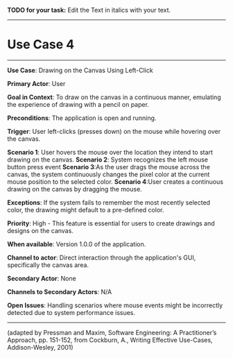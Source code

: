 **TODO for your task:** Edit the Text in italics with your text.

<hr>

# Use Case 4

<hr>

**Use Case**: Drawing on the Canvas Using Left-Click

**Primary Actor**: User

**Goal in Context**: To draw on the canvas in a continuous manner, emulating the experience of drawing with a pencil on paper.


**Preconditions**: The application is open and running.

**Trigger**: User left-clicks (presses down) on the mouse while hovering over the canvas.
  
**Scenario 1**: User hovers the mouse over the location they intend to start drawing on the canvas.
**Scenario 2**: System recognizes the left mouse button press event
**Scenario 3**:As the user drags the mouse across the canvas, the system continuously changes the pixel color at the current mouse position to the selected color.
**Scenario 4**:User creates a continuous drawing on the canvas by dragging the mouse.
 
**Exceptions**: If the system fails to remember the most recently selected color, the drawing might default to a pre-defined color.

**Priority**: High - This feature is essential for users to create drawings and designs on the canvas.

**When available**: Version 1.0.0 of the application.

**Channel to actor**: Direct interaction through the application's GUI, specifically the canvas area.

**Secondary Actor**: None

**Channels to Secondary Actors**: N/A

**Open Issues**: Handling scenarios where mouse events might be incorrectly detected due to system performance issues.

<hr>



(adapted by Pressman and Maxim, Software Engineering: A Practitioner’s Approach, pp. 151-152, from Cockburn,
A., Writing Effective Use-Cases, Addison-Wesley, 2001)
